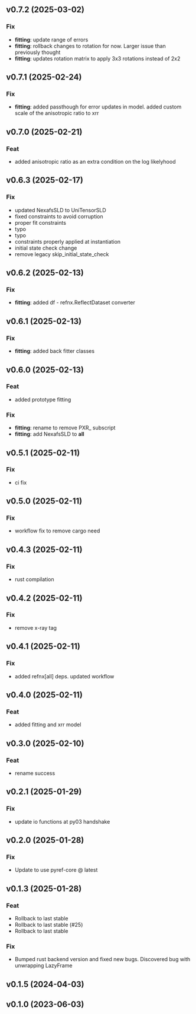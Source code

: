 ## v0.7.2 (2025-03-02)

### Fix

- **fitting**: update range of errors
- **fitting**: rollback changes to rotation for now. Larger issue than previously thought
- **fitting**: updates rotation matrix to apply 3x3 rotations instead of 2x2

## v0.7.1 (2025-02-24)

### Fix

- **fitting**: added passthough for error updates in model. added custom scale of the anisotropic ratio to xrr

## v0.7.0 (2025-02-21)

### Feat

- added anisotropic ratio as an extra condition on the log likelyhood

## v0.6.3 (2025-02-17)

### Fix

- updated NexafsSLD to UniTensorSLD
- fixed constraints to avoid corruption
- proper fit constraints
- typo
- typo
- constraints properly applied at instantiation
- initial state check change
- remove legacy skip_initial_state_check

## v0.6.2 (2025-02-13)

### Fix

- **fitting**: added df - refnx.ReflectDataset converter

## v0.6.1 (2025-02-13)

### Fix

- **fitting**: added back fitter classes

## v0.6.0 (2025-02-13)

### Feat

- added prototype fitting

### Fix

- **fitting**: rename to remove PXR_ subscript
- **fitting**: add NexafsSLD to __all__

## v0.5.1 (2025-02-11)

### Fix

- ci fix

## v0.5.0 (2025-02-11)

### Fix

- workflow fix to remove cargo need

## v0.4.3 (2025-02-11)

### Fix

- rust compilation

## v0.4.2 (2025-02-11)

### Fix

- remove x-ray tag

## v0.4.1 (2025-02-11)

### Fix

- added refnx[all] deps. updated workflow

## v0.4.0 (2025-02-11)

### Feat

- added fitting and xrr model

## v0.3.0 (2025-02-10)

### Feat

- rename success

## v0.2.1 (2025-01-29)

### Fix

- update io functions at py03 handshake

## v0.2.0 (2025-01-28)

### Fix

- Update to use pyref-core @ latest

## v0.1.3 (2025-01-28)

### Feat

- Rollback to last stable
- Rollback to last stable (#25)
- Rollback to last stable

### Fix

- Bumped rust backend version and fixed new bugs. Discovered bug with unwrapping LazyFrame

## v0.1.5 (2024-04-03)

## v0.1.0 (2023-06-03)
